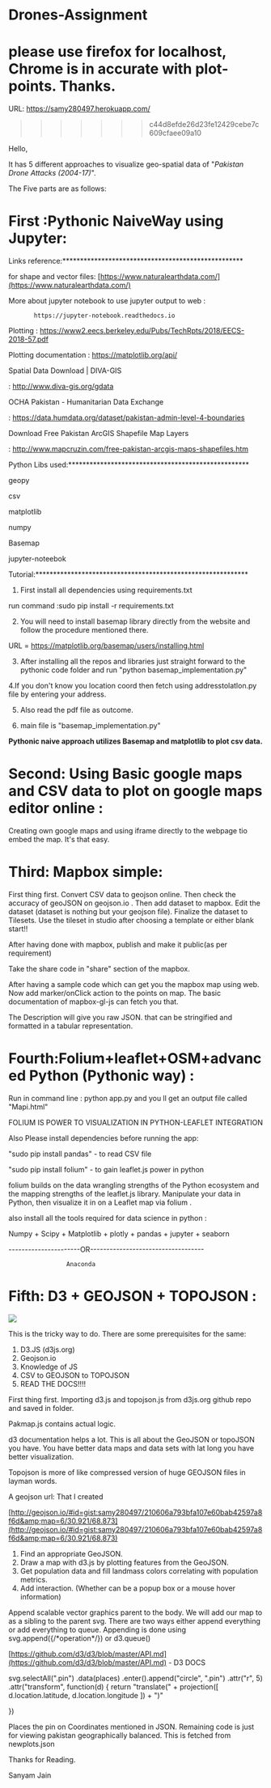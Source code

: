 # Drones-Assignment
# please use firefox for localhost, Chrome is in accurate with plot-points. Thanks.



URL: https://samy280497.herokuapp.com/

>>>>>>> c44d8efde26d23fe12429cebe7c609cfaee09a10

Hello,



It has 5 different approaches to visualize geo-spatial data of &quot;_Pakistan Drone Attacks (2004-17)_&quot;.

The Five parts are as follows:



# First :Pythonic NaiveWay using Jupyter:

Links reference:\*\*\*\*\*\*\*\*\*\*\*\*\*\*\*\*\*\*\*\*\*\*\*\*\*\*\*\*\*\*\*\*\*\*\*\*\*\*\*\*\*\*\*\*\*\*\*\*\*\*\*



 for shape and vector files: [https://www.naturalearthdata.com/](https://www.naturalearthdata.com/)

 More about jupyter notebook to use jupyter output to web :

           https://jupyter-notebook.readthedocs.io

 Plotting : https://www2.eecs.berkeley.edu/Pubs/TechRpts/2018/EECS-2018-57.pdf



 Plotting documentation : https://matplotlib.org/api/



 Spatial Data Download | DIVA-GIS

  : http://www.diva-gis.org/gdata



 OCHA Pakistan - Humanitarian Data Exchange

 : https://data.humdata.org/dataset/pakistan-admin-level-4-boundaries



 Download Free Pakistan ArcGIS Shapefile Map Layers

 : http://www.mapcruzin.com/free-pakistan-arcgis-maps-shapefiles.htm

Python Libs used:\*\*\*\*\*\*\*\*\*\*\*\*\*\*\*\*\*\*\*\*\*\*\*\*\*\*\*\*\*\*\*\*\*\*\*\*\*\*\*\*\*\*\*\*\*\*\*\*\*\*\*



 geopy

 csv

 matplotlib

 numpy

 Basemap

 jupyter-noteebok





Tutorial:\*\*\*\*\*\*\*\*\*\*\*\*\*\*\*\*\*\*\*\*\*\*\*\*\*\*\*\*\*\*\*\*\*\*\*\*\*\*\*\*\*\*\*\*\*\*\*\*\*\*\*\*\*\*\*\*\*\*\*\*

1. First install all dependencies using requirements.txt

run command :sudo pip install -r requirements.txt

2. You will need to install basemap library directly from the website and follow the procedure mentioned there.

URL = https://matplotlib.org/basemap/users/installing.html

3. After installing all the repos and libraries just straight forward to the pythonic code folder and run &quot;python basemap\_implementation.py&quot;

4.If you don&#39;t know you location coord then fetch using addresstolatlon.py file by entering your address.

5. Also read the pdf file as outcome.

6. main file is &quot;basemap\_implementation.py&quot;

**Pythonic naive approach utilizes Basemap and matplotlib to plot csv data.**



# Second: Using Basic google maps and CSV data to plot on google maps editor online :

Creating own google maps and using iframe directly to the webpage tio embed the map. It&#39;s that easy.



#  Third: Mapbox simple:



First thing first. Convert CSV data to geojson online. Then check the accuracy of geoJSON on geojson.io . Then add dataset to mapbox. Edit the dataset (dataset is nothing but your geojson file). Finalize the dataset to Tilesets. Use the tileset in studio after choosing a template or either blank start!!

After having done with mapbox, publish and make it public(as per requirement)

Take the share code in &quot;share&quot; section of the mapbox.

After having a sample code which can get you the mapbox map using web. Now add marker/onClick action to the points on map. The basic documentation of mapbox-gl-js can fetch you that.

The Description will give you raw JSON. that can be stringified and formatted in a tabular representation.



# Fourth:Folium+leaflet+OSM+advanced Python (Pythonic way) :

Run in command line  : python app.py and you ll get an output file called &quot;Mapi.html&quot;

FOLIUM IS POWER TO VISUALIZATION IN PYTHON-LEAFLET INTEGRATION

Also Please install dependencies before running the app:

&quot;sudo pip install pandas&quot;    -           to read CSV file

&quot;sudo pip install folium&quot;      -         to gain leaflet.js power in python

folium builds on the data wrangling strengths of the Python ecosystem and the mapping strengths of the leaflet.js library. Manipulate your data in Python, then visualize it in on a Leaflet map via folium .



also install all the tools required for data science in python :

Numpy + Scipy + Matplotlib + plotly + pandas + jupyter + seaborn

----------------------OR-----------------------------------

                    Anaconda

# Fifth: D3 + GEOJSON + TOPOJSON :

![](outputd3.gif)

This is the tricky way to do. There are some prerequisites for the same:

1. D3.JS (d3js.org)
2. Geojson.io
3. Knowledge of JS
4. CSV to GEOJSON to TOPOJSON
5. READ THE DOCS!!!!

First thing first. Importing d3.js and topojson.js from d3js.org github repo and saved in folder.

Pakmap.js contains actual logic.

d3 documentation helps a lot. This is all about the GeoJSON or topoJSON you have. You have better data maps and data sets with lat long you have better visualization.

Topojson is more of like compressed version of huge GEOJSON files in layman words.



A geojson url: That I created

[http://geojson.io/#id=gist:samy280497/210606a793bfa107e60bab42597a8f6d&amp;map=6/30.921/68.873](http://geojson.io/#id=gist:samy280497/210606a793bfa107e60bab42597a8f6d&amp;map=6/30.921/68.873)

1. Find an appropriate GeoJSON.
2. Draw a map with d3.js by plotting features from the GeoJSON.
3. Get population data and fill landmass colors correlating with population metrics.
4. Add interaction. (Whether can be a popup box or a mouse hover information)

Append  scalable vector graphics parent to the body. We will add our map to as a sibling to the parent svg. There are two ways either append everything or add everything to queue. Appending is done using svg.append({/\*operation\*/}) or d3.queue()

[https://github.com/d3/d3/blob/master/API.md](https://github.com/d3/d3/blob/master/API.md)   -  D3 DOCS

svg.selectAll(&quot;.pin&quot;)
    .data(places)
  .enter().append(&quot;circle&quot;, &quot;.pin&quot;)
    .attr(&quot;r&quot;, 5)
    .attr(&quot;transform&quot;, function(d) {
      return &quot;translate(&quot; + projection([
        d.location.latitude,
        d.location.longitude
     ]) + &quot;)&quot;

   })



Places the pin on Coordinates mentioned in JSON. Remaining code is just for viewing pakistan geographically balanced. This is fetched from newplots.json

Thanks for Reading.

Sanyam Jain
